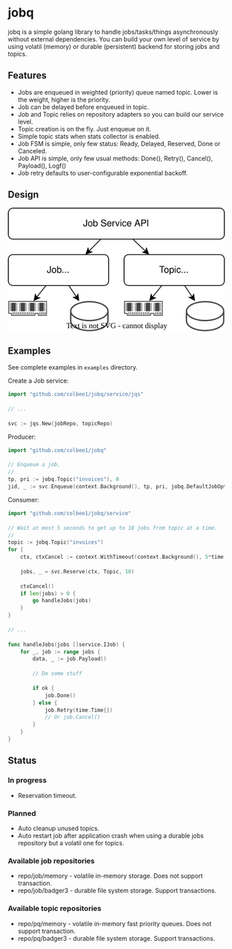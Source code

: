 # jobq

jobq is a simple golang library to handle jobs/tasks/things asynchronously without external dependencies.
You can build your own level of service by using volatil (memory) or durable (persistent) backend for storing jobs and topics.

## Features

- Jobs are enqueued in weighted (priority) queue named topic. Lower is the weight, higher is the priority.
- Job can be delayed before enqueued in topic.
- Job and Topic relies on repository adapters so you can build our service level.
- Topic creation is on the fly. Just enqueue on it.
- Simple topic stats when stats collector is enabled.
- Job FSM is simple, only few status: Ready, Delayed, Reserved, Done or Canceled.
- Job API is simple, only few usual methods: Done(), Retry(), Cancel(), Payload(), Logf()
- Job retry defaults to user-configurable exponential backoff.

## Design

![design](design.svg)

## Examples

See complete examples in `examples` directory.

Create a Job service:

```go
import "github.com/colbee1/jobq/service/jqs"

// ...

svc := jqs.New(jobRepo, topicRepo)
```

Producer:

```go
import "github.com/colbee1/jobq"

// Enqueue a job.
//
tp, pri := jobq.Topic("invoices"), 0
jid, _ := svc.Enqueue(context.Background(), tp, pri, jobq.DefaultJobOptions, jobq.Payload(`{ "user_id": "sb1471", "email": "email@domain.tld", "invoice_id": "987654" }`))
```

Consumer:

```go
import "github.com/colbee1/jobq/service"

// Wait at most 5 seconds to get up to 10 jobs from topic at a time.
//
topic := jobq.Topic("invoices")
for {
    ctx, ctxCancel := context.WithTimeout(context.Background(), 5*time.Second)

    jobs, _ = svc.Reserve(ctx, Topic, 10)

    ctxCancel()
    if len(jobs) > 0 {
        go handleJobs(jobs)
    }
}

// ...

func handleJobs(jobs []service.IJob) {
    for _, job := range jobs {
        data, _ := job.Payload()

        // Do some stuff

        if ok {
            job.Done()
        } else {
            job.Retry(time.Time{})
            // Or job.Cancel()
        }
    }
}
```

## Status

### In progress

- Reservation timeout.

### Planned

- Auto cleanup unused topics.
- Auto restart job after application crash when using a durable jobs repository but a volatil one for topics.

### Available job repositories

- repo/job/memory - volatile in-memory storage. Does not support transaction.
- repo/job/badger3 - durable file system storage. Support transactions.

### Available topic repositories

- repo/pq/memory - volatile in-memory fast priority queues. Does not support transaction.
- repo/pq/badger3 - durable file system storage. Support transactions.

